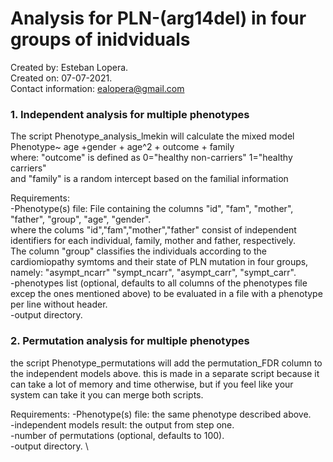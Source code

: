 # Analysis for PLN-(arg14del) in four groups of inidviduals

Created by: Esteban Lopera.\
Created on: 07-07-2021. \
Contact information: ealopera@gmail.com


### 1. Independent analysis for multiple phenotypes
The script Phenotype_analysis_lmekin will calculate the mixed model \
 Phenotype~ age +gender + age^2 + outcome + family  \
where:
  "outcome" is defined as 0="healthy non-carriers" 1="healthy carriers" \
  and "family" is a random intercept based on the familial information

Requirements: \
-Phenotype(s) file: File containing the columns "id", "fam", "mother", "father", "group", "age", "gender". \
  where the colums "id","fam","mother","father" consist of independent identifiers for each individual, family, mother and father, respectively. \
  The column "group" classifies the individuals according to the cardiomiopathy symtoms and their state of PLN mutation in four groups, namely: "asympt_ncarr" "sympt_ncarr", "asympt_carr", "sympt_carr". \
-phenotypes list (optional, defaults to all columns of the phenotypes file excep the ones mentioned above) to be evaluated in a file with a phenotype per line without header. \
-output directory.

### 2. Permutation analysis for multiple phenotypes
the script Phenotype_permutations will add the permutation_FDR column to the independent models above. this is made in a separate script because it can take a lot of memory and time otherwise, but if you feel like your system can take it you can merge both scripts.

Requirements:
-Phenotype(s) file: the same phenotype described above. \
-independent models result: the output from step one. \
-number of permutations (optional, defaults to 100). \
-output directory. \

